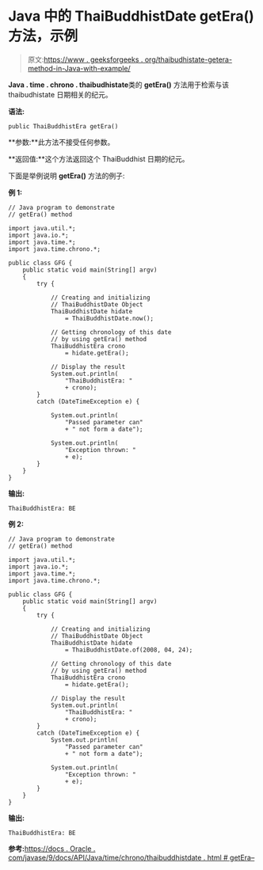 # Java 中的 ThaiBuddhistDate getEra()方法，示例

> 原文:[https://www . geeksforgeeks . org/thaibudhistate-getera-method-in-Java-with-example/](https://www.geeksforgeeks.org/thaibuddhistdate-getera-method-in-java-with-example/)

**Java . time . chrono . thaibudhistate**类的 **getEra()** 方法用于检索与该 thaibudhistate 日期相关的纪元。

**语法:**

```
public ThaiBuddhistEra getEra()
```

**参数:**此方法不接受任何参数。

**返回值:**这个方法返回这个 ThaiBuddhist 日期的纪元。

下面是举例说明 **getEra()** 方法的例子:

**例 1:**

```
// Java program to demonstrate
// getEra() method

import java.util.*;
import java.io.*;
import java.time.*;
import java.time.chrono.*;

public class GFG {
    public static void main(String[] argv)
    {
        try {

            // Creating and initializing
            // ThaiBuddhistDate Object
            ThaiBuddhistDate hidate
                = ThaiBuddhistDate.now();

            // Getting chronology of this date
            // by using getEra() method
            ThaiBuddhistEra crono
                = hidate.getEra();

            // Display the result
            System.out.println(
                "ThaiBuddhistEra: "
                + crono);
        }
        catch (DateTimeException e) {

            System.out.println(
                "Passed parameter can"
                + " not form a date");

            System.out.println(
                "Exception thrown: "
                + e);
        }
    }
}
```

**输出:**

```
ThaiBuddhistEra: BE

```

**例 2:**

```
// Java program to demonstrate
// getEra() method

import java.util.*;
import java.io.*;
import java.time.*;
import java.time.chrono.*;

public class GFG {
    public static void main(String[] argv)
    {
        try {

            // Creating and initializing
            // ThaiBuddhistDate Object
            ThaiBuddhistDate hidate
                = ThaiBuddhistDate.of(2008, 04, 24);

            // Getting chronology of this date
            // by using getEra() method
            ThaiBuddhistEra crono
                = hidate.getEra();

            // Display the result
            System.out.println(
                "ThaiBuddhistEra: "
                + crono);
        }
        catch (DateTimeException e) {
            System.out.println(
                "Passed parameter can"
                + " not form a date");

            System.out.println(
                "Exception thrown: "
                + e);
        }
    }
}
```

**输出:**

```
ThaiBuddhistEra: BE

```

**参考:**[https://docs . Oracle . com/javase/9/docs/API/Java/time/chrono/thaibuddhistdate . html # getEra–](https://docs.oracle.com/javase/9/docs/api/java/time/chrono/ThaiBuddhistDate.html#getEra--)